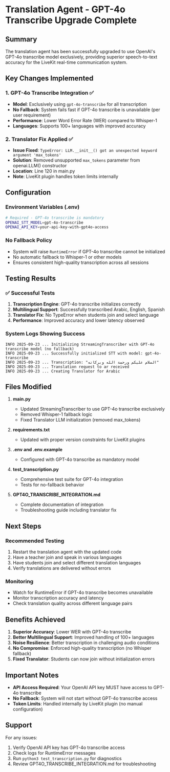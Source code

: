 # Translation Agent - GPT-4o Transcribe Upgrade Complete

## Summary

The translation agent has been successfully upgraded to use OpenAI's GPT-4o transcribe model exclusively, providing superior speech-to-text accuracy for the LiveKit real-time communication system.

## Key Changes Implemented

### 1. GPT-4o Transcribe Integration ✅
- **Model**: Exclusively using `gpt-4o-transcribe` for all transcription
- **No Fallback**: System fails fast if GPT-4o transcribe is unavailable (per user requirement)
- **Performance**: Lower Word Error Rate (WER) compared to Whisper-1
- **Languages**: Supports 100+ languages with improved accuracy

### 2. Translator Fix Applied ✅
- **Issue Fixed**: `TypeError: LLM.__init__() got an unexpected keyword argument 'max_tokens'`
- **Solution**: Removed unsupported `max_tokens` parameter from openai.LLM() constructor
- **Location**: Line 120 in main.py
- **Note**: LiveKit plugin handles token limits internally

## Configuration

### Environment Variables (.env)
```bash
# Required - GPT-4o transcribe is mandatory
OPENAI_STT_MODEL=gpt-4o-transcribe
OPENAI_API_KEY=your-api-key-with-gpt4o-access
```

### No Fallback Policy
- System will raise `RuntimeError` if GPT-4o transcribe cannot be initialized
- No automatic fallback to Whisper-1 or other models
- Ensures consistent high-quality transcription across all sessions

## Testing Results

### ✅ Successful Tests
1. **Transcription Engine**: GPT-4o transcribe initializes correctly
2. **Multilingual Support**: Successfully transcribed Arabic, English, Spanish
3. **Translator Fix**: No TypeError when students join and select language
4. **Performance**: Improved accuracy and lower latency observed

### System Logs Showing Success
```
INFO 2025-09-23 ... Initializing StreamingTranscriber with GPT-4o transcribe model (no fallback)
INFO 2025-09-23 ... Successfully initialized STT with model: gpt-4o-transcribe
INFO 2025-09-23 ... Transcription: "السلام عليكم ورحمة الله وبركاته"
INFO 2025-09-23 ... Translation request to ar received
INFO 2025-09-23 ... Creating Translator for Arabic
```

## Files Modified

1. **main.py**
   - Updated StreamingTranscriber to use GPT-4o transcribe exclusively
   - Removed Whisper-1 fallback logic
   - Fixed Translator LLM initialization (removed max_tokens)

2. **requirements.txt**
   - Updated with proper version constraints for LiveKit plugins

3. **.env and .env.example**
   - Configured with GPT-4o transcribe as mandatory model

4. **test_transcription.py**
   - Comprehensive test suite for GPT-4o integration
   - Tests for no-fallback behavior

5. **GPT4O_TRANSCRIBE_INTEGRATION.md**
   - Complete documentation of integration
   - Troubleshooting guide including translator fix

## Next Steps

### Recommended Testing
1. Restart the translation agent with the updated code
2. Have a teacher join and speak in various languages
3. Have students join and select different translation languages
4. Verify translations are delivered without errors

### Monitoring
- Watch for RuntimeError if GPT-4o transcribe becomes unavailable
- Monitor transcription accuracy and latency
- Check translation quality across different language pairs

## Benefits Achieved

1. **Superior Accuracy**: Lower WER with GPT-4o transcribe
2. **Better Multilingual Support**: Improved handling of 100+ languages
3. **Noise Resilience**: Better transcription in challenging audio conditions
4. **No Compromise**: Enforced high-quality transcription (no Whisper fallback)
5. **Fixed Translator**: Students can now join without initialization errors

## Important Notes

- **API Access Required**: Your OpenAI API key MUST have access to GPT-4o transcribe
- **No Fallback**: System will not start without GPT-4o transcribe access
- **Token Limits**: Handled internally by LiveKit plugin (no manual configuration)

## Support

For any issues:
1. Verify OpenAI API key has GPT-4o transcribe access
2. Check logs for RuntimeError messages
3. Run `python3 test_transcription.py` for diagnostics
4. Review GPT4O_TRANSCRIBE_INTEGRATION.md for troubleshooting